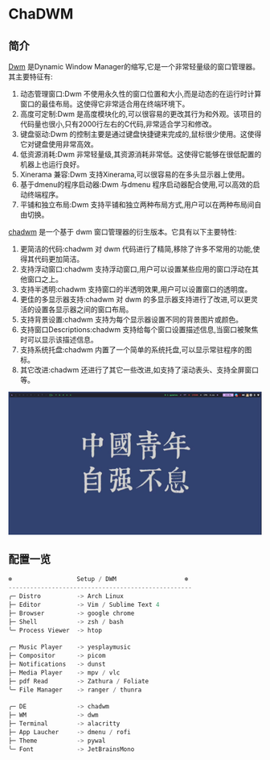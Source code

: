 # ChaDWM

## 简介

[Dwm](https://dwm.suckless.org/) 是Dynamic Window Manager的缩写,它是一个非常轻量级的窗口管理器。其主要特征有:

1. 动态管理窗口:Dwm 不使用永久性的窗口位置和大小,而是动态的在运行时计算窗口的最佳布局。这使得它非常适合用在终端环境下。
2. 高度可定制:Dwm 是高度模块化的,可以很容易的更改其行为和外观。该项目的代码量也很小,只有2000行左右的C代码,非常适合学习和修改。
3. 键盘驱动:Dwm 的控制主要是通过键盘快捷键来完成的,鼠标很少使用。这使得它对键盘使用非常高效。
4. 低资源消耗:Dwm 非常轻量级,其资源消耗非常低。这使得它能够在很低配置的机器上也运行良好。
5. Xinerama 兼容:Dwm 支持Xinerama,可以很容易的在多头显示器上使用。
6. 基于dmenu的程序启动器:Dwm 与dmenu 程序启动器配合使用,可以高效的启动终端程序。
7. 平铺和独立布局:Dwm 支持平铺和独立两种布局方式,用户可以在两种布局间自由切换。

[chadwm](https://github.com/siduck/chadwm) 是一个基于 dwm 窗口管理器的衍生版本。它具有以下主要特性:

1. 更简洁的代码:chadwm 对 dwm 代码进行了精简,移除了许多不常用的功能,使得其代码更加简洁。
2. 支持浮动窗口:chadwm 支持浮动窗口,用户可以设置某些应用的窗口浮动在其他窗口之上。
3. 支持半透明:chadwm 支持窗口的半透明效果,用户可以设置窗口的透明度。
4. 更佳的多显示器支持:chadwm 对 dwm 的多显示器支持进行了改进,可以更灵活的设置各显示器之间的窗口布局。
5. 支持背景设置:chadwm 支持为每个显示器设置不同的背景图片或颜色。
6. 支持窗口Descriptions:chadwm 支持给每个窗口设置描述信息,当窗口被聚焦时可以显示该描述信息。
7. 支持系统托盘:chadwm 内置了一个简单的系统托盘,可以显示常驻程序的图标。
8. 其它改进:chadwm 还进行了其它一些改进,如支持了滚动表头、支持全屏窗口等。

![](public/preview.png)

## 配置一览

```go
❄️                  Setup / DWM                   ❄️
---------------------------------------------------
╭─ Distro          -> Arch Linux
├─ Editor          -> Vim / Sublime Text 4
├─ Browser         -> google chrome 
├─ Shell           -> zsh / bash
╰─ Process Viewer  -> htop
 
╭─ Music Player    -> yesplaymusic
├─ Compositor      -> picom
├─ Notifications   -> dunst
├─ Media Player    -> mpv / vlc
├─ pdf Read 	   -> Zathura / Foliate
╰─ File Manager    -> ranger / thunra
 
╭─ DE              -> chadwm
├─ WM	           -> dwm
├─ Terminal        -> alacritty
├─ App Laucher     -> dmenu / rofi
├─ Theme           -> pywal
╰─ Font            -> JetBrainsMono
```

